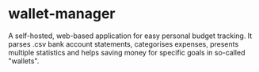 # wallet-manager
A self-hosted, web-based application for easy personal budget tracking. It parses .csv bank account statements, categorises expenses, presents multiple statistics and helps saving money for specific goals in so-called "wallets". 

